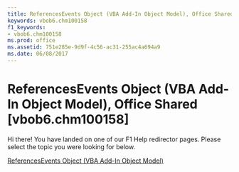 ```yaml
---
title: ReferencesEvents Object (VBA Add-In Object Model), Office Shared [vbob6.chm100158]
keywords: vbob6.chm100158
f1_keywords:
- vbob6.chm100158
ms.prod: office
ms.assetid: 751e285e-9d9f-4c56-ac31-255ac4a694a9
ms.date: 06/08/2017
---
```



# ReferencesEvents Object (VBA Add-In Object Model), Office Shared [vbob6.chm100158]

Hi there! You have landed on one of our F1 Help redirector pages. Please select the topic you were looking for below.

[ReferencesEvents Object (VBA Add-In Object Model)](http://msdn.microsoft.com/library/fca6b652-9cb9-5897-cf86-6a636c73393a%28Office.15%29.aspx)

